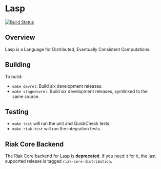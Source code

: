 Lasp
=======================================================

[![Build Status](https://travis-ci.org/lasp-lang/lasp.svg?branch=master)](https://travis-ci.org/lasp-lang/lasp)

## Overview

Lasp is a Language for Distributed, Eventually Consistent Computations.

## Building

To build:

* `make devrel`: Build six development releases.
* `make stagedevrel`: Build six development releases, symlinked to the same source.

## Testing

* `make test` will run the unit and QuickCheck tests.
* `make riak-test` will run the integration tests.

## Riak Core Backend

The Riak Core backend for Lasp is **deprecated**.  If you need it for
it, the last supported release is tagged `riak-core-distribution`.
